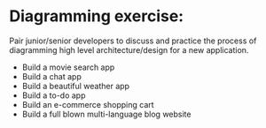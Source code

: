 # Diagramming exercise:
Pair junior/senior developers to discuss and practice the process of diagramming high level architecture/design for a new application. 
* Build a movie search app
* Build a chat app
* Build a beautiful weather app
* Build a to-do app
* Build an e-commerce shopping cart
* Build a full blown multi-language blog website

